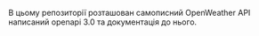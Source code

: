 В цьому репозиторії розташован самописний OpenWeather API  написаний openapi 3.0 та документація до нього.
